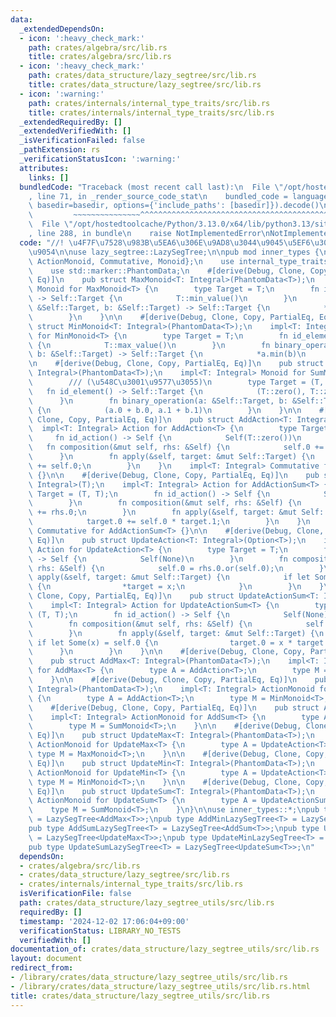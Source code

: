 ```yaml
---
data:
  _extendedDependsOn:
  - icon: ':heavy_check_mark:'
    path: crates/algebra/src/lib.rs
    title: crates/algebra/src/lib.rs
  - icon: ':heavy_check_mark:'
    path: crates/data_structure/lazy_segtree/src/lib.rs
    title: crates/data_structure/lazy_segtree/src/lib.rs
  - icon: ':warning:'
    path: crates/internals/internal_type_traits/src/lib.rs
    title: crates/internals/internal_type_traits/src/lib.rs
  _extendedRequiredBy: []
  _extendedVerifiedWith: []
  _isVerificationFailed: false
  _pathExtension: rs
  _verificationStatusIcon: ':warning:'
  attributes:
    links: []
  bundledCode: "Traceback (most recent call last):\n  File \"/opt/hostedtoolcache/Python/3.13.0/x64/lib/python3.13/site-packages/onlinejudge_verify/documentation/build.py\"\
    , line 71, in _render_source_code_stat\n    bundled_code = language.bundle(stat.path,\
    \ basedir=basedir, options={'include_paths': [basedir]}).decode()\n          \
    \         ~~~~~~~~~~~~~~~^^^^^^^^^^^^^^^^^^^^^^^^^^^^^^^^^^^^^^^^^^^^^^^^^^^^^^^^^^^^^^^^^^\n\
    \  File \"/opt/hostedtoolcache/Python/3.13.0/x64/lib/python3.13/site-packages/onlinejudge_verify/languages/rust.py\"\
    , line 288, in bundle\n    raise NotImplementedError\nNotImplementedError\n"
  code: "//! \u4F7F\u7528\u983B\u5EA6\u306E\u9AD8\u3044\u9045\u5EF6\u30BB\u30B0\u6728\
    \u9054\n\nuse lazy_segtree::LazySegTree;\n\npub mod inner_types {\n    use algebra::{Action,\
    \ ActionMonoid, Commutative, Monoid};\n    use internal_type_traits::Integral;\n\
    \    use std::marker::PhantomData;\n    #[derive(Debug, Clone, Copy, PartialEq,\
    \ Eq)]\n    pub struct MaxMonoid<T: Integral>(PhantomData<T>);\n    impl<T: Integral>\
    \ Monoid for MaxMonoid<T> {\n        type Target = T;\n        fn id_element()\
    \ -> Self::Target {\n            T::min_value()\n        }\n        fn binary_operation(a:\
    \ &Self::Target, b: &Self::Target) -> Self::Target {\n            *a.max(b)\n\
    \        }\n    }\n\n    #[derive(Debug, Clone, Copy, PartialEq, Eq)]\n    pub\
    \ struct MinMonoid<T: Integral>(PhantomData<T>);\n    impl<T: Integral> Monoid\
    \ for MinMonoid<T> {\n        type Target = T;\n        fn id_element() -> Self::Target\
    \ {\n            T::max_value()\n        }\n        fn binary_operation(a: &Self::Target,\
    \ b: &Self::Target) -> Self::Target {\n            *a.min(b)\n        }\n    }\n\
    \n    #[derive(Debug, Clone, Copy, PartialEq, Eq)]\n    pub struct SumMonoid<T:\
    \ Integral>(PhantomData<T>);\n    impl<T: Integral> Monoid for SumMonoid<T> {\n\
    \        /// (\u548C\u3001\u9577\u3055)\n        type Target = (T, T);\n     \
    \   fn id_element() -> Self::Target {\n            (T::zero(), T::zero())\n  \
    \      }\n        fn binary_operation(a: &Self::Target, b: &Self::Target) -> Self::Target\
    \ {\n            (a.0 + b.0, a.1 + b.1)\n        }\n    }\n\n    #[derive(Debug,\
    \ Clone, Copy, PartialEq, Eq)]\n    pub struct AddAction<T: Integral>(T);\n  \
    \  impl<T: Integral> Action for AddAction<T> {\n        type Target = T;\n   \
    \     fn id_action() -> Self {\n            Self(T::zero())\n        }\n     \
    \   fn composition(&mut self, rhs: &Self) {\n            self.0 += rhs.0;\n  \
    \      }\n        fn apply(&self, target: &mut Self::Target) {\n            *target\
    \ += self.0;\n        }\n    }\n    impl<T: Integral> Commutative for AddAction<T>\
    \ {}\n\n    #[derive(Debug, Clone, Copy, PartialEq, Eq)]\n    pub struct AddActionSum<T:\
    \ Integral>(T);\n    impl<T: Integral> Action for AddActionSum<T> {\n        type\
    \ Target = (T, T);\n        fn id_action() -> Self {\n            Self(T::zero())\n\
    \        }\n        fn composition(&mut self, rhs: &Self) {\n            self.0\
    \ += rhs.0;\n        }\n        fn apply(&self, target: &mut Self::Target) {\n\
    \            target.0 += self.0 * target.1;\n        }\n    }\n    impl<T: Integral>\
    \ Commutative for AddActionSum<T> {}\n\n    #[derive(Debug, Clone, Copy, PartialEq,\
    \ Eq)]\n    pub struct UpdateAction<T: Integral>(Option<T>);\n    impl<T: Integral>\
    \ Action for UpdateAction<T> {\n        type Target = T;\n        fn id_action()\
    \ -> Self {\n            Self(None)\n        }\n        fn composition(&mut self,\
    \ rhs: &Self) {\n            self.0 = rhs.0.or(self.0);\n        }\n        fn\
    \ apply(&self, target: &mut Self::Target) {\n            if let Some(x) = self.0\
    \ {\n                *target = x;\n            }\n        }\n    }\n\n    #[derive(Debug,\
    \ Clone, Copy, PartialEq, Eq)]\n    pub struct UpdateActionSum<T: Integral>(Option<T>);\n\
    \    impl<T: Integral> Action for UpdateActionSum<T> {\n        type Target =\
    \ (T, T);\n        fn id_action() -> Self {\n            Self(None)\n        }\n\
    \        fn composition(&mut self, rhs: &Self) {\n            self.0 = rhs.0.or(self.0);\n\
    \        }\n        fn apply(&self, target: &mut Self::Target) {\n           \
    \ if let Some(x) = self.0 {\n                target.0 = x * target.1;\n      \
    \      }\n        }\n    }\n\n    #[derive(Debug, Clone, Copy, PartialEq, Eq)]\n\
    \    pub struct AddMax<T: Integral>(PhantomData<T>);\n    impl<T: Integral> ActionMonoid\
    \ for AddMax<T> {\n        type A = AddAction<T>;\n        type M = MaxMonoid<T>;\n\
    \    }\n\n    #[derive(Debug, Clone, Copy, PartialEq, Eq)]\n    pub struct AddMin<T:\
    \ Integral>(PhantomData<T>);\n    impl<T: Integral> ActionMonoid for AddMin<T>\
    \ {\n        type A = AddAction<T>;\n        type M = MinMonoid<T>;\n    }\n\n\
    \    #[derive(Debug, Clone, Copy, PartialEq, Eq)]\n    pub struct AddSum<T: Integral>(PhantomData<T>);\n\
    \    impl<T: Integral> ActionMonoid for AddSum<T> {\n        type A = AddActionSum<T>;\n\
    \        type M = SumMonoid<T>;\n    }\n\n    #[derive(Debug, Clone, Copy, PartialEq,\
    \ Eq)]\n    pub struct UpdateMax<T: Integral>(PhantomData<T>);\n    impl<T: Integral>\
    \ ActionMonoid for UpdateMax<T> {\n        type A = UpdateAction<T>;\n       \
    \ type M = MaxMonoid<T>;\n    }\n\n    #[derive(Debug, Clone, Copy, PartialEq,\
    \ Eq)]\n    pub struct UpdateMin<T: Integral>(PhantomData<T>);\n    impl<T: Integral>\
    \ ActionMonoid for UpdateMin<T> {\n        type A = UpdateAction<T>;\n       \
    \ type M = MinMonoid<T>;\n    }\n\n    #[derive(Debug, Clone, Copy, PartialEq,\
    \ Eq)]\n    pub struct UpdateSum<T: Integral>(PhantomData<T>);\n    impl<T: Integral>\
    \ ActionMonoid for UpdateSum<T> {\n        type A = UpdateActionSum<T>;\n    \
    \    type M = SumMonoid<T>;\n    }\n}\n\nuse inner_types::*;\npub type AddMaxLazySegTree<T>\
    \ = LazySegTree<AddMax<T>>;\npub type AddMinLazySegTree<T> = LazySegTree<AddMin<T>>;\n\
    pub type AddSumLazySegTree<T> = LazySegTree<AddSum<T>>;\npub type UpdateMaxLazySegTree<T>\
    \ = LazySegTree<UpdateMax<T>>;\npub type UpdateMinLazySegTree<T> = LazySegTree<UpdateMin<T>>;\n\
    pub type UpdateSumLazySegTree<T> = LazySegTree<UpdateSum<T>>;\n"
  dependsOn:
  - crates/algebra/src/lib.rs
  - crates/data_structure/lazy_segtree/src/lib.rs
  - crates/internals/internal_type_traits/src/lib.rs
  isVerificationFile: false
  path: crates/data_structure/lazy_segtree_utils/src/lib.rs
  requiredBy: []
  timestamp: '2024-12-02 17:06:04+09:00'
  verificationStatus: LIBRARY_NO_TESTS
  verifiedWith: []
documentation_of: crates/data_structure/lazy_segtree_utils/src/lib.rs
layout: document
redirect_from:
- /library/crates/data_structure/lazy_segtree_utils/src/lib.rs
- /library/crates/data_structure/lazy_segtree_utils/src/lib.rs.html
title: crates/data_structure/lazy_segtree_utils/src/lib.rs
---
```


